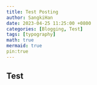 ```yaml
---
title: Test Posting
author: SangkiHan
date: 2023-04-25 11:25:00 +0800
categories: [Blogging, Test]
tags: [typography]
math: true
mermaid: true
pin:true
---
```


## Test

